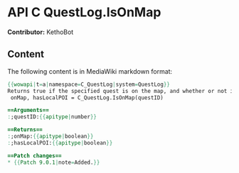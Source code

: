# API C QuestLog.IsOnMap

**Contributor:** KethoBot

## Content

The following content is in MediaWiki markdown format:

```mediawiki
{{wowapi|t=a|namespace=C_QuestLog|system=QuestLog}}
Returns true if the specified quest is on the map, and whether or not it has any local PoIs.
 onMap, hasLocalPOI = C_QuestLog.IsOnMap(questID)

==Arguments==
:;questID:{{apitype|number}}

==Returns==
:;onMap:{{apitype|boolean}}
:;hasLocalPOI:{{apitype|boolean}}

==Patch changes==
* {{Patch 9.0.1|note=Added.}}
```